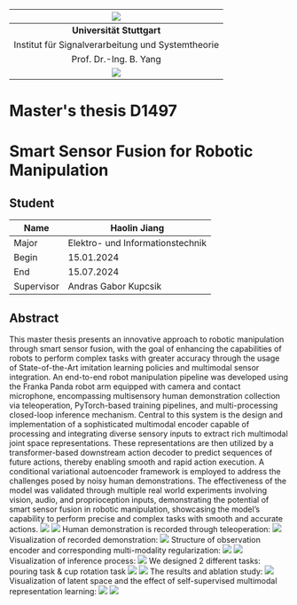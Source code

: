 [//]: # (# smart_sensor_fusion)

[//]: # (Repository for Smart Sensor Fusion project)

[//]: # (## To install:)

[//]: # (* First, install requirements: `pip install -r requirements.txt`)

[//]: # (* Install package locally: `pip install -e .`)

[//]: # ()
[//]: # (## To prepare dataset for progress prediction)

[//]: # ("""https://github.com/JunzheJosephZhu/see_hear_feel""")

[//]: # (* First, download the example dataset from their [Google Drive]&#40;https://drive.google.com/drive/folders/13S6YcKJIIRKctB0SjdiaKEv_mvJEM_pk&#41;)

[//]: # (* Second, unzip and rename the folder to `data`, and place it under the project folder `smart_sensor_fusion`)

[//]: # (* Third, preprocess the data by running `python utils/h5py_convert.py`)

[//]: # (* Fourth, to split the training/testing dataset, run `python utils/split_train_val.py`)

[//]: # (* Brief explanation for the example dataset: Under data/test_recordings, each folder is an episode. timestamps.json contains the human demo actions and the pose history of the robot, while each subfolder contains a stream of sensory inputs.)

[//]: # ()
[//]: # (* Bosch raw dataset 2023-04-19 14-56-56.csv has 1636402 lines and 822 columns)

[//]: # ( )
[//]: # (## Run training)

[//]: # (* Remember to override the data_folder_path if your data folder is not saved at default location, see ```Help``` #2 for more detail)

[//]: # (* Train the model for transpose task: `python train.py --config-name config_transpose`)

[//]: # (* Train the model for progress_prediction task with default configuration: `python train.py --config-name config_progress_prediction`)

[//]: # (* Train the model for progress_prediction task with multiple configuration&#40;sweeper&#41;: `python train.py -cn config_progress_prediction -m`)

[//]: # (* Train the model for progress_prediction task using both vision and audio signal with multiple configuration&#40;sweeper&#41;:)

[//]: # (  * `python train.py -cn config_progress_prediction_vision_audio -m`)

[//]: # (* Train the model for short term drilling movement prediction task:)

[//]: # (  * `python train.py -cn config_progress_short_time_drilling_progress_prediction -m`)

[//]: # ()
[//]: # (## Run inference&#40;don't directly run the command line here&#41;)

[//]: # (* load the pretrained model based on the config and ckpt that stored in the results directory)

[//]: # (* Test the model for transpose task by running: )

[//]: # (  * `python scripts/demo_transpose_numbers.py 'inference.ckpt_path="path to .ckpt file" inference.test_seq=[0,1,1,1,1,6,7,8,9,8,0,1,2,3,4,5,6]'`)

[//]: # (* Test the model for progress_prediction task by running in terminal: )

[//]: # (  * `python scripts/demo_progress_prediction.py -cp 'path to the result folder that contain the config' 'models.inference.ckpt_path="name of ckpt file"'` )

[//]: # (  e.g. `python demo_progress_prediction.py -cp '../results/progress_prediction/see_hear_feel_insert_audio/vit_time_patch_128_51_standardpe/exp_dim_batchsize/256_64/09-05-18:27:24/.hydra/' 'models.inference.ckpt_path="09-05-18:27:24-jobid=0-epoch=7-step=1624.ckpt"'`)

[//]: # (* Test the model for progress_prediction task using both vision and audio signal by running in terminal: )

[//]: # (  * `python scripts/demo_progress_prediction_vision_audio.py -cp 'path to the result folder that contain the config' 'models.inference.ckpt_path="name of ckpt file"'` )

[//]: # (  e.g. `python demo_progress_prediction_vision_audio.py -cp '../results/progress_prediction/vision_audio/earlycat_newemb/exp_dim_batchsize/256_32/09-13-14:11:41/.hydra' 'models.inference.ckpt_path="09-13-14:11:41-jobid=0-epoch=13-step=5684.ckpt"'`)

[//]: # (* Test the model for short term drilling movement prediction task by running in both terminal and IDE &#40;here I switch to argparser for arguments input as the vanilla hydra initialization won't work in IDE&#41;:)

[//]: # (  * `python scripts/demo_short_drilling_progress_prediction.py --config_path '../results/short_term_drilling_progress_prediction/bautiro_drilling/earlycat_short_drilling_progress_prediction_vanilla/exp_vanilla_model/11-29-14:08:04/.hydra' --ckpt_path '11-29-14:08:05-jobid=0-epoch=9-step=240.ckpt')


[//]: # (## Help)

[//]: # (* #1 Hydra command line flags and override)

[//]: # (  * if using run configuration of IDE to pass the arguments:)

[//]: # (    * override hydra arguments example: `python train.py task_name='override_args'` &#40;check [here]&#40;https://hydra.cc/docs/advanced/override_grammar/basic/&#41;&#41;)

[//]: # (    * manipulate hydra config using command line: `python train.py --config-name config_transpose` &#40;check [here]&#40;https://hydra.cc/docs/advanced/hydra-command-line-flags/&#41;&#41;)

[//]: # (    * manipulate hydra config and override hydra args: `python train.py --config-name config_transpose task_name='override_args'`)

[//]: # (  * if using terminal to run the command line, because of interpretation of quote of shell, so you have to quote twice: )

[//]: # (    * override hydra arguments example: `python train.py 'task_name="override_args"'` &#40;check [here]&#40;https://hydra.cc/docs/advanced/override_grammar/basic/&#41;&#41;)

[//]: # (    * manipulate hydra config using command line: `python train.py --config-name config_transpose` &#40;check [here]&#40;https://hydra.cc/docs/advanced/hydra-command-line-flags/&#41;&#41;)

[//]: # (    * manipulate hydra config and override hydra args: `python train.py --config-name config_transpose 'task_name="override_args"'`)

[//]: # (* #2 About where datasets are saved and specifying the path to the folder:)

[//]: # (  * the default path to data folder is: '/fs/scratch/rng_cr_bcai_dl_students/jin4rng/data' for both my laptop and cluster, if your data are store on a different location, please override the data_folder_path by add the following flag when running train.py:)

[//]: # (    * data_folder_path='...' if using IDEs like pycharm or 'data_folder_path="..."' if running in terminal)

[//]: # (## update 4/9/2024)

[//]: # (* install miniforge3&#40;highly recommended, or it takes forever to solve environment&#41;)

[//]: # (* `conda env create -f conda_environment.yaml`)

[//]: # (* if using input pipeline only:)

[//]: # (  * everything about datasets, dataloader locate in src/datasets/dummy_robot_arm.py)

[//]: # (  * record dataset with tami_clap_candidata/tami_clap_candidate/record_demonstration_teleoperation.py)

[//]: # (  * important arguments:)

[//]: # (    * data_folder_path = '/home/jin4rng/Documents/cuponplate_robot_demos' &#40;folder path for recorded demos&#41;)

[//]: # (    * args.sampling_time = 100 &#40;which set resampling time interval to 100ms, namly resample frequency to 10Hz&#41; )

[//]: # (    * args.ablation = 'vf_vg' &#40;vf-fix cam, vg-gripper cam, ag/ah-audio, you may need to change camera serial number&#41;)

[//]: # (    * args.num_stack &#40;number of observation frames&#41; and args.frameskip &#40;interval between each observation&#41; e.g. after resampling with 10Hz, we have a sequence of observation/pose frames, e.g. 0.0s|0.1s|0.2s|0.3s|0.4s|0.5s|....|4.9s|5.0s|5.1s|...|6.0s|)

[//]: # (then at certain time step&#40;e.g. at 5.0s&#41;, we want to get 5 evenly distributed observations from the past 2.5s, then we should set args.num_stack=5&#40;we need 5 frames&#41; and args.frameskip=5&#40;5 frame interval between 2 observation&#41; so we get observations at |3.0s|3.5s|4.0s|4.5s|5.0s|)

[//]: # (    * args.len_lb: number of future action step used as label for prediction. e.g. after resampling with 10Hz, we have a sequence of observation/pose frames, e.g. 0.0s|0.1s|0.2s|0.3s|0.4s|0.5s|....|4.9s|5.0s|5.1s|...|6.0s|)

[//]: # (then at certain time step&#40;e.g. at 5.0s&#41;, we want to get 1s of future actions for ACT to predict, then we should set args.len_lb=10, then we output the pose of source robot at time step |5.0s|5.1s|5.2s|5.3s|5.4s|5.5s|5.6s|5.7s|5.8s|5.9s|6.0s| as action. The output will also include )

[//]: # (sample at 5.0s, please discard it during training.)

[//]: # (    * args.resized_height_v and args.resized_width_v: image interpolation, default 480x640)

[//]: # (  * explanation for output of dataloader, b=batch_size:)

[//]: # (    * 'previous_pos_quat': global pose of target robot at previous args.num_stack x args.frameskip time steps with shape [b, args.num_stack x args.frameskip, 7], orientation in quat form in w, x, y, z order )

[//]: # (    * 'previous_glb_pos_ori': global pose of target robot at previous args.num_stack x args.frameskip time steps with shape [b, args.num_stack x args.frameskip, 6], orientation in angle-axis form, computed using log_map with base [0, 1, 0, 0])

[//]: # (    * 'previous_gripper': gripper value at previous args.num_stack x args.frameskip time steps with shape [b, args.num_stack x args.frameskip, 1], )

[//]: # (    * 'future_pos_quat': global pose of source robot at future args.len_lb+1&#40;including current one&#41; time steps with shape [b, args.len_lb+1, 7], orientation in quat form in w, x, y, z order , )

[//]: # (    * 'future_glb_pos_ori': global pose of source robot at future args.len_lb+1&#40;including current one&#41; time steps with shape [b, args.len_lb+1, 6], orientation in angle-axis form, computed using log_map with base [0, 1, 0, 0], )

[//]: # (    * 'future_real_delta_direct': , )

[//]: # (    * 'future_real_delta': velocity of future args.len_lb+1&#40;including current one&#41; time steps with shape [b, args.len_lb+1, 6], )

[//]: # (    * 'future_relative_delta': , )

[//]: # (    * 'future_gripper': gripper value at future args.len_lb+1 time steps with shape [b, args.len_lb+1, 1], )

[//]: # (    * 'smooth_previous_pos_quat': smoothed version,)

[//]: # (    * 'smooth_previous_glb_pos_ori': smoothed version, )

[//]: # (    * 'smooth_previous_gripper': smoother version, )

[//]: # (    * 'smooth_future_pos_quat': smoother version, )

[//]: # (    * 'smooth_future_glb_pos_ori': smoother version, )

[//]: # (    * 'smooth_future_real_delta_direct': smoother version, )

[//]: # (    * 'smooth_future_real_delta': smoother version, )

[//]: # (    * 'smooth_future_relative_delta': smoother version, )

[//]: # (    * 'smooth_future_gripper': smoother version, )

[//]: # (    * 'observation':)

[//]: # (      * 'v_fix': fix cam images [b, args.num_stack, 3, args.resized_height_v, args.resized_width_v])

[//]: # (      * 'v_gripper': gripper cam images [b, args.num_stack, 3, args.resized_height_v, args.resized_width_v], )

[//]: # (      * 'a_holebase': holebase mic [b, self.num_stack x self.frameskip x 44100 x args.sampling_time / 1000, 1] )

[//]: # (      * 'a_gripper': holebase mic [b, self.num_stack x self.frameskip x 44100 x args.sampling_time / 1000, 1], )

[//]: # (    * 'start': time step of first observation, )

[//]: # (    * 'current': current time step&#40;end of observation, start of action&#41;, )

[//]: # (    * 'end': time step of last action, )

[//]: # (    * 'traj_idx': list contains the trajectory path e.g.'/home/jin4rng/Documents/cuponplate_robot_demos/demo_2024-04-09T10-59-45-858060')

[//]: # (* set params: resampline time in ms &#40;0.1hz => sampling_time=100&#41;)

[//]: # (* run vanilla ACT&#40;but changed decoder output layer to last layer&#41;`python train.py -cn)

[//]: # (config_dummy_aloha_vanilla)

[//]: # (-m)

[//]: # (models.model.replace_args.hidden_dim=512 models.model.replace_args.output_layer_index=-1 trainers.launch_trainer.repeat_trial=1       datasets.dataloader.args.resized_height_v=480)

[//]: # (      datasets.dataloader.args.resized_width_v=640)

[//]: # (output_name=aloha_baseline data_folder_path='/home/jin4rng/Documents/cuponplate_robot_demos' datasets.dataloader.args.sampling_time=100`)

|![](media/unilogo.gif)                             |
|:-------------------------------------------------:|
|             **Universität Stuttgart**             |
| Institut für Signalverarbeitung und Systemtheorie |
|               Prof. Dr.-Ing. B. Yang              |
|![](media/isslogocolor.gif)                        |

# Master's thesis D1497

# Smart Sensor Fusion for Robotic Manipulation
## Student
| Name       | Haolin Jiang                     |
|------------|----------------------------------|
| Major      | Elektro- und Informationstechnik |
| Begin      | 15.01.2024                       |
| End        | 15.07.2024                       |
| Supervisor | Andras Gabor Kupcsik             |

## Abstract
This master thesis presents an innovative approach to robotic manipulation through
 smart sensor fusion, with the goal of enhancing the capabilities of robots to perform
 complex tasks with greater accuracy through the usage of State-of-the-Art imitation
 learning policies and multimodal sensor integration. An end-to-end robot manipulation pipeline was developed using the Franka Panda robot arm equipped with
 camera and contact microphone, encompassing multisensory human demonstration
 collection via teleoperation, PyTorch-based training pipelines, and multi-processing
 closed-loop inference mechanism. Central to this system is the design and implementation of a sophisticated multimodal encoder capable of processing and integrating
 diverse sensory inputs to extract rich multimodal joint space representations. These
 representations are then utilized by a transformer-based downstream action decoder
 to predict sequences of future actions, thereby enabling smooth and rapid action
 execution. A conditional variational autoencoder framework is employed to address
 the challenges posed by noisy human demonstrations. The effectiveness of the model
 was validated through multiple real world experiments involving vision, audio, and
 proprioception inputs, demonstrating the potential of smart sensor fusion in robotic
 manipulation, showcasing the model’s capability to perform precise and complex
 tasks with smooth and accurate actions.
![](media/cvae.png)
![](media/environment_setup.png)
Human demonstration is recorded through teleoperation:
![](media/teleoperation.png)
Visualization of recorded demonstration:
![](media/recorded_raw_data.png)
Structure of observation encoder and corresponding multi-modality regularization:
![](media/observation_encoder1.png)
![](media/observation_encoder2.png)
Visualization of inference process:
![](media/inference_process.png)
We designed 2 different tasks: pouring task & cup rotation task
![](media/pouring_task.png)
![](media/cup_rotation_task.png)
The results and ablation study:
![](media/result.png)
Visualization of latent space and the effect of self-supervised multimodal representation learning:
![](media/visualization1.png)
![](media/visualization2.png)
